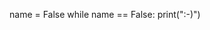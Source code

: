 name = False
while name == False:
  print(":⁠-⁠)")

<!---
cyberangel1x/cyberangel1x is a ✨ special ✨ repository because its `README.md` (this file) appears on your GitHub profile.
You can click the Preview link to take a look at your changes.
--->
